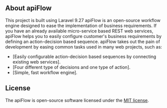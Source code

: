## About apiFlow
This project is built using Laravel 9.27
apiFlow is an open-source workflow engine designed to ease the implementation of business requirements. If you have an already available micro-service based REST web services, apiFlow helps you to easily configure customer's business requirements by defining an action-decision based sequence. apiFlow takes out the pain of development by easing common tasks used in many web projects, such as:

- [Easily configurable action-decision based sequences by connecting existing web services].
- [Four different type of decisions and one type of action].
- [Simple, fast workflow engine].

## License

The apiFlow is open-source software licensed under the [MIT license](https://opensource.org/licenses/MIT).
